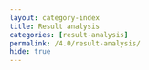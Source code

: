 ```yaml
---
layout: category-index
title: Result analysis
categories: [result-analysis]
permalink: /4.0/result-analysis/
hide: true
---
```

